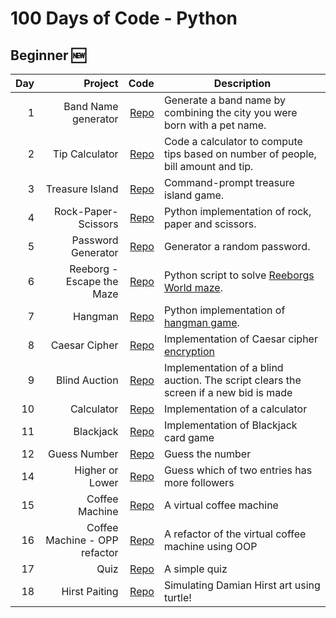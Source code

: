 # 100 Days of Code - Python

## Beginner :new:
| Day |                       Project |                                            Code | Description                                                                               |
|----:|------------------------------:|------------------------------------------------:|-------------------------------------------------------------------------------------------|
|   1 |           Band Name generator | [Repo](Beginner/01_band_name_generator/main.py) | Generate a band name by combining the city you were born with a pet name.                 |
|   2 |                Tip Calculator |      [Repo](Beginner/02_tip_calculator/main.py) | Code a calculator to compute tips based on number of people, bill amount and tip.         |
|   3 |               Treasure Island |     [Repo](Beginner/03_treasure_island/main.py) | Command-prompt treasure island game.                                                      |
|   4 |           Rock-Paper-Scissors | [Repo](Beginner/04_rock_paper_scissors/main.py) | Python implementation of rock, paper and scissors.                                        |
|   5 |            Password Generator |  [Repo](Beginner/05_password_generator/main.py) | Generator a random password.                                                              |
|   6 |     Reeborg - Escape the Maze |   [Repo](Beginner/06_escaping_the_maze/main.py) | Python script to solve [Reeborgs World maze](https://reeborg.ca/reeborg.html).            |
|   7 |                       Hangman |             [Repo](Beginner/07_hangman/main.py) | Python implementation of [hangman game](https://en.wikipedia.org/wiki/Hangman_(game)).    |
|   8 |                 Caesar Cipher |       [Repo](Beginner/08_caesar_cipher/main.py) | Implementation of Caesar cipher [encryption](https://en.wikipedia.org/wiki/Caesar_cipher) |
|   9 |                 Blind Auction |       [Repo](Beginner/09_blind_auction/main.py) | Implementation of a blind auction. The script clears the screen if a new bid is made      |
|  10 |                    Calculator |          [Repo](Beginner/10_calculator/main.py) | Implementation of a calculator                                                            |
|  11 |                     Blackjack |           [Repo](Beginner/11_blackjack/main.py) | Implementation of Blackjack card game                                                     |
|  12 |                  Guess Number |         [Repo](Beginner/12_guessnumber/main.py) | Guess the number                                                                          |
|  14 |               Higher or Lower |         [Repo](Beginner/14_higherlower/main.py) | Guess which of two entries has more followers                                             |
|  15 |                Coffee Machine |   [Repo](Intermediate/15_coffeemachine/main.py) | A virtual coffee machine                                                                  |
|  16 | Coffee Machine - OPP refactor |             [Repo](Intermediate/16_OOP/main.py) | A refactor of the virtual coffee machine using OOP                                        |
|  17 |                          Quiz |           [Repo](Intermediate/17_quizz/main.py) | A simple quiz                                                                             |
|  18 |                 Hirst Paiting |  [Repo](Intermediate/18_hirst_painting/main.py) | Simulating Damian Hirst art using turtle!                                                 |